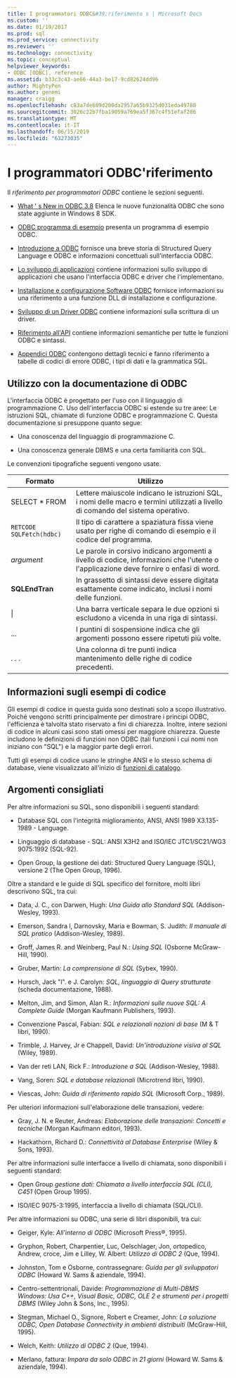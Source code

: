 ```yaml
---
title: I programmatori ODBC&#39;riferimento s | Microsoft Docs
ms.custom: ''
ms.date: 01/19/2017
ms.prod: sql
ms.prod_service: connectivity
ms.reviewer: ''
ms.technology: connectivity
ms.topic: conceptual
helpviewer_keywords:
- ODBC [ODBC], reference
ms.assetid: b33c3c43-ae66-44a3-be17-9cd82624dd96
author: MightyPen
ms.author: genemi
manager: craigg
ms.openlocfilehash: c83a7de609d200da2957a65b9325d031eda49780
ms.sourcegitcommit: 3026c22b7fba19059a769ea5f367c4f51efaf286
ms.translationtype: MT
ms.contentlocale: it-IT
ms.lasthandoff: 06/15/2019
ms.locfileid: "63273035"
---
```

# <a name="odbc-programmer39s-reference"></a>I programmatori ODBC&#39;riferimento
Il *riferimento per programmatori ODBC* contiene le sezioni seguenti.  
  
-   [What ' s New in ODBC 3.8](../../odbc/reference/what-s-new-in-odbc-3-8.md) Elenca le nuove funzionalità ODBC che sono state aggiunte in Windows 8 SDK.  
  
-   [ODBC programma di esempio](../../odbc/reference/sample-odbc-program.md) presenta un programma di esempio ODBC.  
  
-   [Introduzione a ODBC](../../odbc/reference/introduction-to-odbc.md) fornisce una breve storia di Structured Query Language e ODBC e informazioni concettuali sull'interfaccia ODBC.  
  
-   [Lo sviluppo di applicazioni](../../odbc/reference/develop-app/developing-applications.md) contiene informazioni sullo sviluppo di applicazioni che usano l'interfaccia ODBC e driver che l'implementano.  
  
-   [Installazione e configurazione Software ODBC](../../odbc/reference/install/installing-and-configuring-the-odbc-software.md) fornisce informazioni su una riferimento a una funzione DLL di installazione e configurazione.  
  
-   [Sviluppo di un Driver ODBC](../../odbc/reference/develop-driver/developing-an-odbc-driver.md) contiene informazioni sulla scrittura di un driver.  
  
-   [Riferimento all'API](../../odbc/reference/syntax/odbc-reference.md) contiene informazioni semantiche per tutte le funzioni ODBC e sintassi.  
  
-   [Appendici ODBC](../../odbc/reference/appendixes/odbc-appendixes.md) contengono dettagli tecnici e fanno riferimento a tabelle di codici di errore ODBC, i tipi di dati e la grammatica SQL.  
  
## <a name="working-with-the-odbc-documentation"></a>Utilizzo con la documentazione di ODBC  
 L'interfaccia ODBC è progettato per l'uso con il linguaggio di programmazione C. Uso dell'interfaccia ODBC si estende su tre aree: Le istruzioni SQL, chiamate di funzione ODBC e programmazione C. Questa documentazione si presuppone quanto segue:  
  
-   Una conoscenza del linguaggio di programmazione C.  
  
-   Una conoscenza generale DBMS e una certa familiarità con SQL.  
  
 Le convenzioni tipografiche seguenti vengono usate.  
  
|Formato|Utilizzo|  
|------------|--------------|  
|SELECT * FROM|Lettere maiuscole indicano le istruzioni SQL, i nomi delle macro e termini utilizzati a livello di comando del sistema operativo.|  
|`RETCODE SQLFetch(hdbc)`|Il tipo di carattere a spaziatura fissa viene usato per righe di comando di esempio e il codice del programma.|  
|*argument*|Le parole in corsivo indicano argomenti a livello di codice, informazioni che l'utente o l'applicazione deve fornire o enfasi di word.|  
|**SQLEndTran**|In grassetto di sintassi deve essere digitata esattamente come indicato, inclusi i nomi delle funzioni.|  
|&#124;|Una barra verticale separa le due opzioni si escludono a vicenda in una riga di sintassi.|  
|...|I puntini di sospensione indica che gli argomenti possono essere ripetuti più volte.|  
|. . .|Una colonna di tre punti indica mantenimento delle righe di codice precedenti.|  
  
## <a name="about-the-code-examples"></a>Informazioni sugli esempi di codice  
 Gli esempi di codice in questa guida sono destinati solo a scopo illustrativo. Poiché vengono scritti principalmente per dimostrare i principi ODBC, l'efficienza è talvolta stato riservato a fini di chiarezza. Inoltre, intere sezioni di codice in alcuni casi sono stati omessi per maggiore chiarezza. Queste includono le definizioni di funzioni non ODBC (tali funzioni i cui nomi non iniziano con "SQL") e la maggior parte degli errori.  
  
 Tutti gli esempi di codice usano le stringhe ANSI e lo stesso schema di database, viene visualizzato all'inizio di [funzioni di catalogo](../../odbc/reference/develop-app/catalog-functions.md).  
  
## <a name="recommended-reading"></a>Argomenti consigliati  
 Per altre informazioni su SQL, sono disponibili i seguenti standard:  
  
-   Database SQL con l'integrità miglioramento, ANSI, ANSI 1989 X3.135-1989 - Language.  
  
-   Linguaggio di database - SQL: ANSI X3H2 and ISO/IEC JTC1/SC21/WG3 9075:1992 (SQL-92).  
  
-   Open Group, la gestione dei dati: Structured Query Language (SQL), versione 2 (The Open Group, 1996).  
  
 Oltre a standard e le guide di SQL specifico del fornitore, molti libri descrivono SQL, tra cui:  
  
-   Data, J. C., con Darwen, Hugh: *Una Guida allo Standard SQL* (Addison-Wesley, 1993).  
  
-   Emerson, Sandra l, Darnovsky, Maria e Bowman, S. Judith: *Il manuale di SQL pratico* (Addison-Wesley, 1989).  
  
-   Groff, James R. and Weinberg, Paul N.: *Using SQL* (Osborne McGraw-Hill, 1990).  
  
-   Gruber, Martin: *La comprensione di SQL* (Sybex, 1990).  
  
-   Hursch, Jack "l". e J. Carolyn: *SQL, linguaggio di Query strutturate* (scheda documentazione, 1988).  
  
-   Melton, Jim, and Simon, Alan R.: *Informazioni sulle nuove SQL: A Complete Guide* (Morgan Kaufmann Publishers, 1993).  
  
-   Convenzione Pascal, Fabian: *SQL e relazionali nozioni di base* (M & T libri, 1990).  
  
-   Trimble, J. Harvey, Jr e Chappell, David: *Un'introduzione visiva al SQL* (Wiley, 1989).  
  
-   Van der reti LAN, Rick F.: *Introduzione a SQL* (Addison-Wesley, 1988).  
  
-   Vang, Soren: *SQL e database relazionali* (Microtrend libri, 1990).  
  
-   Viescas, John: *Guida di riferimento rapido SQL* (Microsoft Corp., 1989).  
  
 Per ulteriori informazioni sull'elaborazione delle transazioni, vedere:  
  
-   Gray, J. N. e Reuter, Andreas: *Elaborazione delle transazioni: Concetti e tecniche* (Morgan Kaufmann editori, 1993).  
  
-   Hackathorn, Richard D.: *Connettività al Database Enterprise* (Wiley & Sons, 1993).  
  
 Per altre informazioni sulle interfacce a livello di chiamata, sono disponibili i seguenti standard:  
  
-   Open Group *gestione dati: Chiamata a livello interfaccia SQL (CLI), C451* (Open Group 1995).  
  
-   ISO/IEC 9075-3:1995, interfaccia a livello di chiamata (SQL/CLI).  
  
 Per altre informazioni su ODBC, una serie di libri disponibili, tra cui:  
  
-   Geiger, Kyle: *All'interno di ODBC* (Microsoft Press®, 1995).  
  
-   Gryphon, Robert, Charpentier, Luc, Oelschlager, Jon, ortopedico, Andrew, croce, Jim e Lilley, W. Albert: *Utilizzo di ODBC 2* (Que, 1994).  
  
-   Johnston, Tom e Osborne, contrassegnare: *Guida per gli sviluppatori ODBC* (Howard W. Sams & aziendale, 1994).  
  
-   Centro-settentrionali, Davide: *Programmazione di Multi-DBMS Windows: Usa C++, Visual Basic, ODBC, OLE 2 e strumenti per i progetti DBMS* (Wiley John & Sons, Inc., 1995).  
  
-   Stegman, Michael O., Signore, Robert e Creamer, John: *La soluzione ODBC, Open Database Connectivity in ambienti distribuiti* (McGraw-Hill, 1995).  
  
-   Welch, Keith: *Utilizzo di ODBC 2* (Que, 1994).  
  
-   Merlano, fattura: *Impara da solo ODBC in 21 giorni* (Howard W. Sams & aziendale, 1994).
